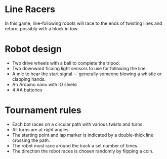 # Line Racers
In this game, line-following robots will race to the ends of twisting lines and return, possibly with a block in tow.

# Robot design
* Two drive wheels with a ball to complete the tripod.
* Two downward ficaing light sensors to use for following the line.
* A mic to hear the start signal -- generally someone blowing a whistle or clapping hands.
* An Arduino nano with IO shield
* 4 AA batteries

# Tournament rules
* Each bot races on a circular path with various twists and turns.
* All turns are at right angles.
* The starting point and lap marker is indicated by a double-thick line crossing the path.
* The robot must race around the track a set number of times.
* The direction the robot races is chosen randomly by flipping a coin.
